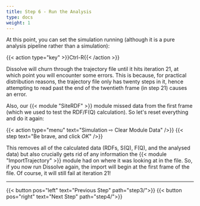 ```yaml
---
title: Step 6 - Run the Analysis
type: docs
weight: 1
---
```


At this point, you can set the simulation running (although it is a pure analysis pipeline rather than a simulation):

{{< action type="key" >}}Ctrl-R{{< /action >}}

Dissolve will churn through the trajectory file until it hits iteration 21, at which point you will encounter some errors. This is because, for practical distribution reasons, the trajectory file only has twenty steps in it, hence attempting to read past the end of the twentieth frame (in step 21) causes an error.

Also, our {{< module "SiteRDF" >}} module missed data from the first frame (which we used to test the RDF/F(Q) calculation). So let's reset everything and do it again:

{{< action type="menu" text="Simulation &#8680; Clear Module Data" />}}
{{< step text="Be brave, and click _OK_" />}}

This removes all of the calculated data (RDFs, S(Q), F(Q), and the analysed data) but also crucially gets rid of any information the {{< module "ImportTrajectory" >}} module had on where it was looking at in the file. So, if you now run Dissolve again, the import will begin at the first frame of the file. Of course, it will still fail at iteration 21!

* * *
{{< button pos="left" text="Previous Step" path="step3/">}}
{{< button pos="right" text="Next Step" path="step4/">}}
